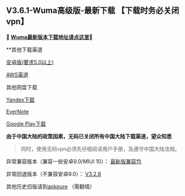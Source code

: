 ## V3.6.1-Wuma高级版-最新下载 【下载时务必关闭vpn】
**🔴 [Wuma最新版本下载地址请点这里](http://pesc.pw/GAPB2)🔴**



**其他下载渠道

[安卓版(要求5.0以上)](http://172.105.207.148/com.wuma.pn-3.6.1.apk) 

[AWS渠道](https://d10h5veig7wbv1.cloudfront.net/production/app/builds/044/638/818/original/bc29a272b06a6d2b88be0e900a6e071f/com.muma.pn-4.0.0_sign.apk)

其他网盘下载

[Yandex下载](https://yadi.sk/d/IjSFqoUS4byq6Q) 

[EverNote](https://www.evernote.com/shard/s633/sh/a387e5ba-b523-48f1-998b-c7ef5b615d27/23b31749d6b4b22eee05ef2db14e719f) 

[Google Play下载](https://play.google.com/store/apps/details?id=com.muma.pn) 


**由于中国大陆的政策因素，无码已关闭所有中国大陆下载渠道，望众知悉**
> 同时，使用无码vpn必须先仔细阅读用户手册，及遵守中国大陆法规。




异常兼容版本（兼容一些安卓9.0/MIUI 10）：
[最新版兼容包](https://dl0tgz6ee3upo.cloudfront.net/production/app/builds/041/842/385/original/1b1f85d1fb5ea6c153981ca3028b9eed/com.wuma.pn-3.6.1.apk)

异常回退版本（不兼容安卓9.0）：
[V3.2.8](https://dl0tgz6ee3upo.cloudfront.net/production/app/builds/029/916/046/original/e3ce000a8e429b6081f5f57fa9e645fe/Wuma-git-3.2.8.apk)


其他历史旧版请到[apkpure](https://apkpure.com/wuma-vpn-pro-fast-unlimited-security/com.muma.pn) （需翻墙）
